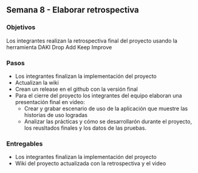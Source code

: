 ## Semana 8 - Elaborar retrospectiva

### Objetivos

Los integrantes realizan la retrospectiva final del proyecto usando la herramienta DAKI Drop Add Keep Improve

### Pasos

* Los integrantes finalizan la implementación del proyecto 
* Actualizan la wiki
* Crean un release en el github con la versión final
* Para el cierre del proyecto los integrantes del equipo elaboran una presentación final en video: 
  *  Crear y grabar escenario de uso de la aplicación  que muestre las historias de uso logradas
  *  Analizar las prácticas y cómo se desarrollarón durante el proyecto, los reusltados finales y los datos de las pruebas. 

### Entregables

* Los integrantes finalizan la implementación del proyecto 
* Wiki del proyecto actualizada con la retrospectiva y el video
